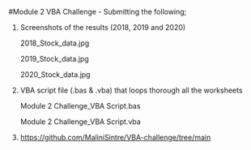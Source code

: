 #Module 2 VBA Challenge - Submitting the following;

1. Screenshots of the results (2018, 2019 and 2020)

   2018_Stock_data.jpg

   2019_Stock_data.jpg

   2020_Stock_data.jpg

2. VBA script file (.bas & .vba) that loops thorough all the worksheets

   Module 2 Challenge_VBA Script.bas

   Module 2 Challenge_VBA Script.vba
  
3. https://github.com/MaliniSintre/VBA-challenge/tree/main
